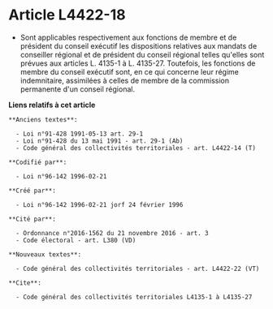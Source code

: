 # Article L4422-18

- Sont applicables respectivement aux fonctions de membre et de président du conseil exécutif les dispositions relatives aux
mandats de conseiller régional et de président du conseil régional telles qu'elles sont prévues aux articles L. 4135-1 à L.
4135-27. Toutefois, les fonctions de membre du conseil exécutif sont, en ce qui concerne leur régime indemnitaire, assimilées
à celles de membre de la commission permanente d'un conseil régional.

**Liens relatifs à cet article**

	**Anciens textes**:

	  - Loi n°91-428 1991-05-13 art. 29-1
	  - Loi n°91-428 du 13 mai 1991 - art. 29-1 (Ab)
	  - Code général des collectivités territoriales - art. L4422-14 (T)

	**Codifié par**:

	  - Loi n°96-142 1996-02-21

	**Créé par**:

	  - Loi n°96-142 1996-02-21 jorf 24 février 1996

	**Cité par**:

	  - Ordonnance n°2016-1562 du 21 novembre 2016 - art. 3
	  - Code électoral - art. L380 (VD)

	**Nouveaux textes**:

	  - Code général des collectivités territoriales - art. L4422-22 (VT)

	**Cite**:

	  - Code général des collectivités territoriales L4135-1 à L4135-27
